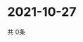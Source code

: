 # 2021-10-27
  共 0条

  <!-- BEGIN -->
  <!-- 最后更新时间Wed Oct 27 2021 22:03:01 GMT+0000 (Coordinated Universal Time) -->
  
  <!-- END -->
  
  